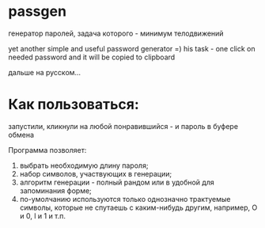 # passgen
генератор паролей, задача которого - минимум телодвижений

yet another simple and useful password generator =) his task - one click on needed password and it will be copied to clipboard

дальше на русском...

Как пользоваться:
===================================
запустили, кликнули на любой понравившийся - и пароль в буфере обмена

Программа позволяет:
  1) выбрать необходимую длину пароля; 
  2) набор символов, участвующих в генерации;
  3) алгоритм генерации - полный рандом или в удобной для запоминания форме;
  4) по-умолчанию используются только однозначно трактуемые символы, которые не спутаешь с каким-нибудь другим, например, O и 0, l и 1 и т.п.
